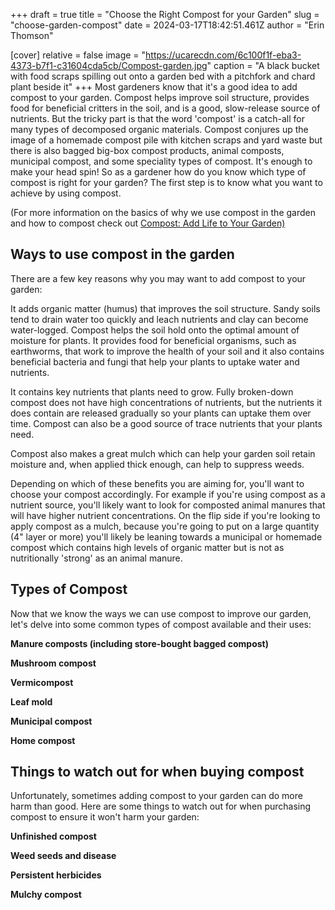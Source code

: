 +++
draft = true
title = "Choose the Right Compost for your Garden"
slug = "choose-garden-compost"
date = 2024-03-17T18:42:51.461Z
author = "Erin Thomson"

[cover]
relative = false
image = "https://ucarecdn.com/6c100f1f-eba3-4373-b7f1-c31604cda5cb/Compost-garden.jpg"
caption = "A black bucket with food scraps spilling out onto a garden bed with a pitchfork and chard plant beside it"
+++
Most gardeners know that it's a good idea to add compost to your garden. Compost helps improve soil structure, provides food for beneficial critters in the soil, and is a good, slow-release source of nutrients. But the tricky part is that the word 'compost' is a catch-all for many types of decomposed organic materials. Compost conjures up the image of a homemade compost pile with kitchen scraps and yard waste but there is also bagged big-box compost products, animal composts, municipal compost, and some speciality types of compost. It's enough to make your head spin! So as a gardener how do you know which type of compost is right for your garden? The first step is to know what you want to achieve by using compost.

(For more information on the basics of why we use compost in the garden and how to compost check out [Compost: Add Life to Your Garden)](https://blog.planter.garden/posts/compost-add-life-to-your-garden/)

## Ways to use compost in the garden

There are a few key reasons why you may want to add compost to your garden:

It adds organic matter (humus) that improves the soil structure. Sandy soils tend to drain water too quickly and leach nutrients and clay can become water-logged. Compost helps the soil hold onto the optimal amount of moisture for plants. It provides food for beneficial organisms, such as earthworms, that work to improve the health of your soil and it also contains beneficial bacteria and fungi that help your plants to uptake water and nutrients.

It contains key nutrients that plants need to grow. Fully broken-down compost does not have high concentrations of nutrients, but the nutrients it does contain are released gradually so your plants can uptake them over time. Compost can also be a good source of trace nutrients that your plants need.

Compost also makes a great mulch which can help your garden soil retain moisture and, when applied thick enough, can help to suppress weeds.

Depending on which of these benefits you are aiming for, you'll want to choose your compost accordingly. For example if you're using compost as a nutrient source, you'll likely want to look for composted animal manures that will have higher nutrient concentrations. On the flip side if you're looking to apply compost as a mulch, because you're going to put on a large quantity (4" layer or more) you'll likely be leaning towards a municipal or homemade compost which contains high levels of organic matter but is not as nutritionally 'strong' as an animal manure.

## Types of Compost

Now that we know the ways we can use compost to improve our garden, let's delve into some common types of compost available and their uses:

**Manure composts (including store-bought bagged compost)**

**Mushroom compost**

**Vermicompost**

**Leaf mold**

**Municipal compost**

**Home compost**

## Things to watch out for when buying compost

Unfortunately, sometimes adding compost to your garden can do more harm than good. Here are some things to watch out for when purchasing compost to ensure it won't harm your garden:

**Unfinished compost**

**Weed seeds and disease**

**Persistent herbicides**

**Mulchy compost**
